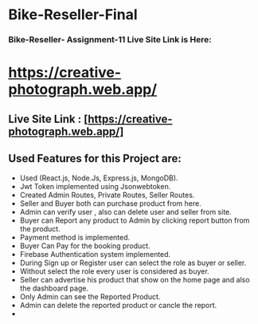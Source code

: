 # Bike-Reseller-Final

### Bike-Reseller- Assignment-11 Live Site Link is Here:

# https://creative-photograph.web.app/

## Live Site Link : [https://creative-photograph.web.app/]


## Used Features for this Project are:
- Used (React.js, Node.Js, Express.js, MongoDB).
- Jwt Token implemented using Jsonwebtoken.
- Created Admin Routes, Private Routes, Seller Routes.
- Seller and Buyer both can purchase  product from here.
- Admin can verify user , also can delete user and seller from site.
- Buyer can Report any product to Admin by clicking report button from the product.
- Payment method is implemented.
- Buyer Can Pay for the booking product.
- Firebase Authentication system implemented.
- During Sign up or Register user can select the role as buyer or seller.
- Without select the role every user is considered as buyer.
- Seller can advertise his product that show on the home page and also the dashboard page.
- Only Admin can see the Reported Product.
- Admin can delete the reported product or cancle the report.
- 
